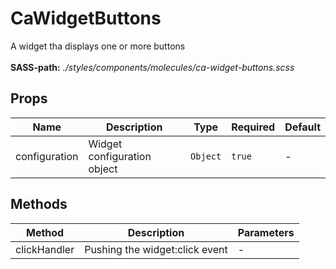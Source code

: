 # CaWidgetButtons

A widget tha displays one or more buttons<br><br> **SASS-path:** _./styles/components/molecules/ca-widget-buttons.scss_

## Props

<!-- @vuese:CaWidgetButtons:props:start -->
|Name|Description|Type|Required|Default|
|---|---|---|---|---|
|configuration|Widget configuration object|`Object`|`true`|-|

<!-- @vuese:CaWidgetButtons:props:end -->


## Methods

<!-- @vuese:CaWidgetButtons:methods:start -->
|Method|Description|Parameters|
|---|---|---|
|clickHandler|Pushing the widget:click event|-|

<!-- @vuese:CaWidgetButtons:methods:end -->



